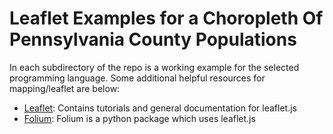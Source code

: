 # Leaflet Examples for a Choropleth Of Pennsylvania County Populations 
In each subdirectory of the repo is a working example for the selected programming language. 
Some additional helpful resources for mapping/leaflet are below:
* [Leaflet](http://leafletjs.com/): Contains tutorials and general documentation for leaflet.js
* [Folium](https://folium.readthedocs.io/en/latest/): Folium is a python package which uses leaflet.js
